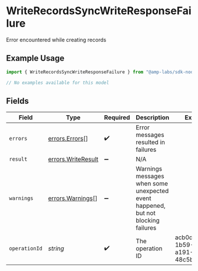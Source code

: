 # WriteRecordsSyncWriteResponseFailure

Error encountered while creating records

## Example Usage

```typescript
import { WriteRecordsSyncWriteResponseFailure } from "@amp-labs/sdk-node-write/models/errors";

// No examples available for this model
```

## Fields

| Field                                                                            | Type                                                                             | Required                                                                         | Description                                                                      | Example                                                                          |
| -------------------------------------------------------------------------------- | -------------------------------------------------------------------------------- | -------------------------------------------------------------------------------- | -------------------------------------------------------------------------------- | -------------------------------------------------------------------------------- |
| `errors`                                                                         | [errors.Errors](../../models/errors/errors.md)[]                                 | :heavy_check_mark:                                                               | Error messages resulted in failures                                              |                                                                                  |
| `result`                                                                         | [errors.WriteResult](../../models/errors/writeresult.md)                         | :heavy_minus_sign:                                                               | N/A                                                                              |                                                                                  |
| `warnings`                                                                       | [errors.Warnings](../../models/errors/warnings.md)[]                             | :heavy_minus_sign:                                                               | Warnings messages when some unexpected event happened, but not blocking failures |                                                                                  |
| `operationId`                                                                    | *string*                                                                         | :heavy_check_mark:                                                               | The operation ID                                                                 | acb0d75a-1b59-4aad-a191-48c5b75ea9e4                                             |